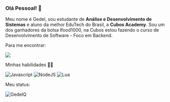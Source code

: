 
### Olá Pessoal! :wave:
Meu nome é Gedel, sou estudante de **Análise e Desenvolvimento de Sistemas** e aluno da melhor EduTech do Brasil, a **Cubos Academy**. Sou um dos ganhadores da bolsa Ifood1000, na Cubos estou fazendo o curso de Desenvolvimento de Software - Foco em Backend.

Para me encontrar:

<a href="https://www.linkedin.com/in/gedel" target="_blank"><img src="https://img.shields.io/badge/-LinkedIn-%230077B5?style=for-the-badge&logo=linkedin&logoColor=white" target="_blank"></a>

Minhas habilidades :man_technologist:

![Javascript](https://img.shields.io/badge/JavaScript-323330?style=for-the-badge&logo=javascript&logoColor=F7DF1E)   ![NodeJS](https://img.shields.io/badge/Node%20js-339933?style=for-the-badge&logo=nodedotjs&logoColor=white) ![Lua](https://img.shields.io/badge/Lua-2C2D72?style=for-the-badge&logo=lua&logoColor=white)

Meu status:

![GedelQ](https://github-readme-stats.vercel.app/api?username=gedelq&show_icons=true&theme=radical)
